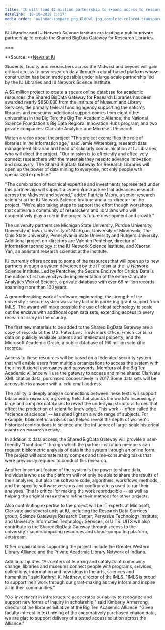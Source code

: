 ```yaml
---
title: 'IU will lead $2 million partnership to expand access to research data'
dateline: '18-10-2018 15:17'
media_order: 'owlhead-compare.png,OldOwl.jpg,complete-colored-transparent.png'
---
```


IU Libraries and IU Network Science Institute are leading a public-private partnership to create the Shared BigData Gateway for Research Libraries.

===

**Source: **[News at IU](https://news.iu.edu/stories/2018/10/iu/releases/18-shared-bigdata-gateway-for-research-networks.html?fbclid=IwAR0pCD-goSa8AXLx1Fny_ai6fpT-RZCzltOLYxBQz57wy94YrHqSoVBRU98) 

Students, faculty and researchers across the Midwest and beyond will gain critical access to new research data through a cloud-based platform whose construction has been made possible under a large-scale partnership led by the IU Libraries and IU Network Science Institute.

A $2 million project to create a secure online database for academic resources, the Shared BigData Gateway for Research Libraries has been awarded nearly $850,000 from the Institute of Museum and Library Services, the primary federal funding agency supporting the nation's libraries and museums. Additional support comes from eight other universities in the Big Ten; the Big Ten Academic Alliance; the National Science Foundation's Big Data Regional Innovation Hubs program; and two private companies: Clarivate Analytics and Microsoft Research.

Watch a video about the project
"This project exemplifies the role of libraries in the information age," said Jamie Wittenberg, research data management librarian and head of scholarly communication at IU Libraries, who will direct the project. "Our mission is to efficiently and effectively connect researchers with the materials they need to advance innovation and discovery. The Shared BigData Gateway for Research Libraries will open up the power of data mining to everyone, not only people with specialized expertise."

"The combination of technical expertise and investments represented under this partnership will support a cyberinfrastructure that advances research across the Midwest and beyond," added Patricia Mabry, a senior research scientist at the IU Network Science Institute and a co-director on the project. "We're also taking steps to support the effort though workshops that cultivate a community of researchers and librarians who will cooperatively play a role in the project's future development and growth."

The university partners are Michigan State University, Purdue University, University of Iowa, University of Michigan, University of Minnesota, The Ohio State University, Pennsylvania State University and Rutgers University. Additional project co-directors are Valentin Pentchev, director of information technology at the IU Network Science Institute, and Xiaoran Yan, an assistant research scientist at the institute.

IU currently offers access to some of the resources that will open up to new partners through a system developed by the IT team at the IU Network Science Institute. Led by Pentchev, the Secure Enclave for Critical Data is the nation's first universitywide implementation of the entire Clarivate Analytics Web of Science, a private database with over 68 million records spanning more than 100 years.

A groundbreaking work of software engineering, the strength of the university's secure system was a key factor in garnering grant support from IMLS. The award will make possible the use of cloud technology to scale out the enclave with additional open data sets, extending access to every research library in the country.

The first new materials to be added to the Shared BigData Gateway are a copy of records of the U.S. Patent and Trademark Office, which contains data on publicly available patents and intellectual property, and the Microsoft Academic Graph, a public database of 160 million scientific records.

Access to these resources will be based on a federated security system that will enable users from multiple organizations to access the system with their institutional usernames and passwords. Members of the Big Ten Academic Alliance will use the gateway to access and mine shared Clarivate XML citation data, purchased cooperatively in 2017. Some data sets will be accessible to anyone with a .edu email address. 

The ability to deeply analyze connections between these texts will support bibliometric research, a growing field that plumbs the world's increasingly large and complex databases to reveal the underlying structural forces that affect the production of scientific knowledge. This work -- often called the "science of science" -- has shed light on a wide range of subjects. For example, bibliometric analysis has helped reveal the depth of women's historical contributions to science and the influence of large-scale historical events on research activity.

In addition to data access, the Shared BigData Gateway will provide a user-friendly "front door" through which the partner institution members can request bibliometric analysis of data in the system through an online form. The project will automate many complex and time-consuming tasks that were previously required to conduct this research.

Another important feature of the system is the power to share data. Individuals who use the platform will not only be able to share the results of their analyses, but also the software code, algorithms, workflows, methods, and the specific software versions and configurations used to run their analyses. This is critical for making the work reproducible -- as well as helping the original researchers refine their methods for other projects.

Also contributing expertise to the project will be IT experts at Microsoft, Clarivate and several units at IU, including the Research Data Services group; Science Gateways Research Center; Pervasive Technology Institute; and University Information Technology Services, or UITS. UITS will also contribute to the Shared BigData Gateway through access to the university's supercomputing resources and cloud-computing platform, Jetstream.

Other organizations supporting the project include the Greater Western Library Alliance and the Private Academic Library Network of Indiana.

Additional quotes
"As centers of learning and catalysts of community change, libraries and museums connect people with programs, services, collections, information and new ideas in the arts, sciences and humanities," said Kathryn K. Matthew, director of the IMLS. "IMLS is proud to support their work through our grant-making as they inform and inspire all in their communities."

"Co-investment in infrastructure accelerates our ability to recognize and support new forms of inquiry in scholarship," said Kimberly Armstrong, director of the libraries initiative at the Big Ten Academic Alliance. "Given faculty interest in text mining of the cooperatively purchased citation data, we are glad to support delivery of a tested access solution across the Alliance."